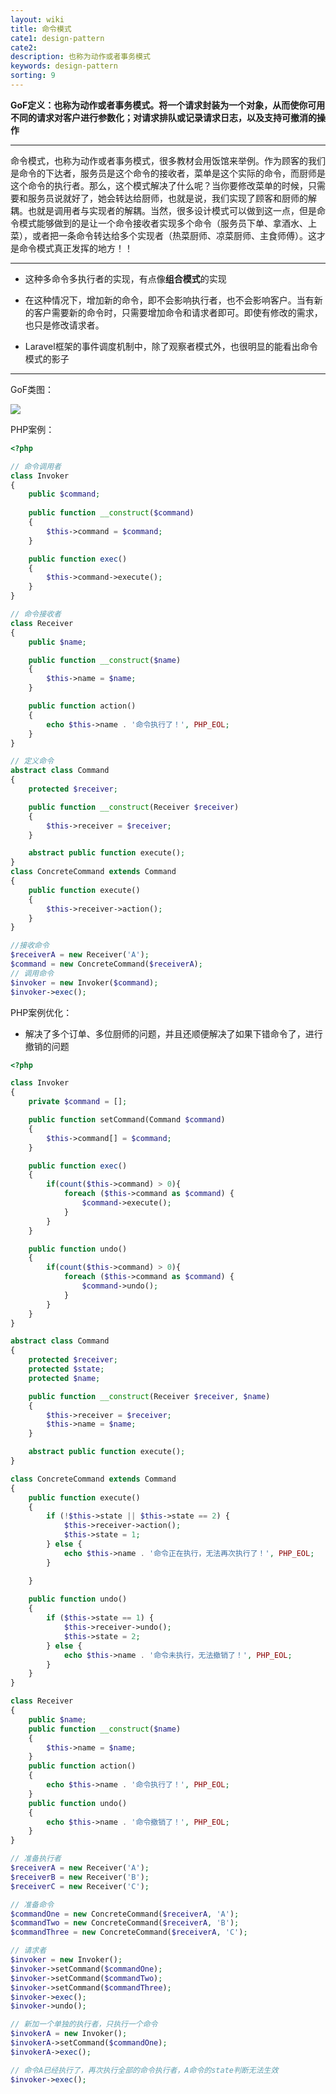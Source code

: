 ```yaml
---
layout: wiki
title: 命令模式
cate1: design-pattern
cate2: 
description: 也称为动作或者事务模式
keywords: design-pattern
sorting: 9
---
```




**GoF定义：也称为动作或者事务模式。将一个请求封装为一个对象，从而使你可用不同的请求对客户进行参数化；对请求排队或记录请求日志，以及支持可撤消的操作**

------

命令模式，也称为动作或者事务模式，很多教材会用饭馆来举例。作为顾客的我们是命令的下达者，服务员是这个命令的接收者，菜单是这个实际的命令，而厨师是这个命令的执行者。那么，这个模式解决了什么呢？当你要修改菜单的时候，只需要和服务员说就好了，她会转达给厨师，也就是说，我们实现了顾客和厨师的解耦。也就是调用者与实现者的解耦。当然，很多设计模式可以做到这一点，但是命令模式能够做到的是让一个命令接收者实现多个命令（服务员下单、拿酒水、上菜），或者把一条命令转达给多个实现者（热菜厨师、凉菜厨师、主食师傅）。这才是命令模式真正发挥的地方！！

------

- 这种多命令多执行者的实现，有点像**组合模式**的实现

- 在这种情况下，增加新的命令，即不会影响执行者，也不会影响客户。当有新的客户需要新的命令时，只需要增加命令和请求者即可。即使有修改的需求，也只是修改请求者。
- Laravel框架的事件调度机制中，除了观察者模式外，也很明显的能看出命令模式的影子

------



GoF类图：

<img src="/images/wiki/algorithm/design-pattern-command_step1.jpg"  />



PHP案例：

```php
<?php

// 命令调用者
class Invoker
{
    public $command;
    
    public function __construct($command)
    {
        $this->command = $command;
    }

    public function exec()
    {
        $this->command->execute();
    }
}

// 命令接收者
class Receiver
{
    public $name;

    public function __construct($name)
    {
        $this->name = $name;
    }

    public function action()
    {
        echo $this->name . '命令执行了！', PHP_EOL;
    }
}

// 定义命令
abstract class Command
{
    protected $receiver;

    public function __construct(Receiver $receiver)
    {
        $this->receiver = $receiver;
    }

    abstract public function execute();
}
class ConcreteCommand extends Command
{
    public function execute()
    {
        $this->receiver->action();
    }
}

//接收命令
$receiverA = new Receiver('A');
$command = new ConcreteCommand($receiverA);
// 调用命令
$invoker = new Invoker($command);
$invoker->exec();
```



PHP案例优化：

- 解决了多个订单、多位厨师的问题，并且还顺便解决了如果下错命令了，进行撤销的问题

```php
<?php

class Invoker
{
    private $command = [];

    public function setCommand(Command $command)
    {
        $this->command[] = $command;
    }

    public function exec()
    {
        if(count($this->command) > 0){
            foreach ($this->command as $command) {
                $command->execute();
            }
        }
    }

    public function undo()
    {
        if(count($this->command) > 0){
            foreach ($this->command as $command) {
                $command->undo();
            }
        }
    }
}

abstract class Command
{
    protected $receiver;
    protected $state;
    protected $name;

    public function __construct(Receiver $receiver, $name)
    {
        $this->receiver = $receiver;
        $this->name = $name;
    }

    abstract public function execute();
}

class ConcreteCommand extends Command
{
    public function execute()
    {
        if (!$this->state || $this->state == 2) {
            $this->receiver->action();
            $this->state = 1;
        } else {
            echo $this->name . '命令正在执行，无法再次执行了！', PHP_EOL;
        }

    }
    
    public function undo()
    {
        if ($this->state == 1) {
            $this->receiver->undo();
            $this->state = 2;
        } else {
            echo $this->name . '命令未执行，无法撤销了！', PHP_EOL;
        }
    }
}

class Receiver
{
    public $name;
    public function __construct($name)
    {
        $this->name = $name;
    }
    public function action()
    {
        echo $this->name . '命令执行了！', PHP_EOL;
    }
    public function undo()
    {
        echo $this->name . '命令撤销了！', PHP_EOL;
    }
}

// 准备执行者
$receiverA = new Receiver('A');
$receiverB = new Receiver('B');
$receiverC = new Receiver('C');

// 准备命令
$commandOne = new ConcreteCommand($receiverA, 'A');
$commandTwo = new ConcreteCommand($receiverA, 'B');
$commandThree = new ConcreteCommand($receiverA, 'C');

// 请求者
$invoker = new Invoker();
$invoker->setCommand($commandOne);
$invoker->setCommand($commandTwo);
$invoker->setCommand($commandThree);
$invoker->exec();
$invoker->undo();

// 新加一个单独的执行者，只执行一个命令
$invokerA = new Invoker();
$invokerA->setCommand($commandOne);
$invokerA->exec();

// 命令A已经执行了，再次执行全部的命令执行者，A命令的state判断无法生效
$invoker->exec();
```

